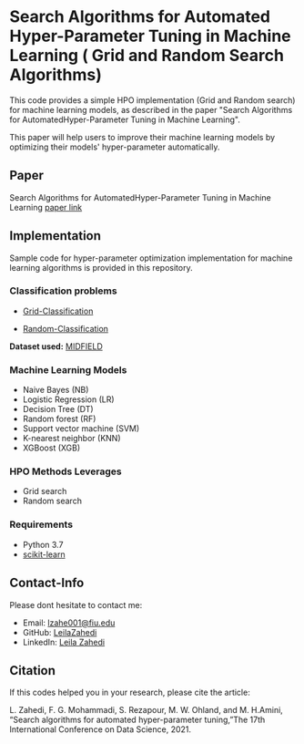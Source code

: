 # Search Algorithms for Automated Hyper-Parameter Tuning in Machine Learning ( Grid and Random Search Algorithms)

This code provides a simple HPO implementation (Grid and Random search) for machine learning models, as described in the paper "Search Algorithms for AutomatedHyper-Parameter Tuning in Machine Learning".  

This paper will help users to improve their machine learning models by optimizing their models' hyper-parameter automatically.

## Paper
Search Algorithms for AutomatedHyper-Parameter Tuning in Machine Learning
[paper link](https://arxiv.org/pdf/2104.14677.pdf)  

## Implementation
Sample code for hyper-parameter optimization implementation for machine learning algorithms is provided in this repository.  
  
### Classification problems 
* [Grid-Classification](https://github.com/LeilaZa/HyperParameter-Optimization/blob/main/MLGridSearch.py) 

* [Random-Classification](https://github.com/LeilaZa/HyperParameter-Optimization/blob/main/MLRandomSearch.py)   

**Dataset used:** [MIDFIELD](https://engineering.purdue.edu/MIDFIELD)   

### Machine Learning Models 
* Naive Bayes (NB)
* Logistic Regression (LR)
* Decision Tree (DT)
* Random forest (RF)
* Support vector machine (SVM)
* K-nearest neighbor (KNN)  
* XGBoost (XGB)

### HPO Methods Leverages  
* Grid search
* Random search

### Requirements  
* Python 3.7  
* [scikit-learn](https://scikit-learn.org/stable/)  


## Contact-Info
Please dont hesitate to contact me: 
* Email: [lzahe001@fiu.edu](mailto:lzahe001@fiu.edu)
* GitHub: [LeilaZahedi](https://github.com/LeilaZa)
* LinkedIn: [Leila Zahedi](https://www.linkedin.com/in/leilaazahedi/)

## Citation
If this codes helped you in your research, please cite the article:  

L. Zahedi, F. G. Mohammadi, S. Rezapour, M. W. Ohland, and M. H.Amini, “Search algorithms for automated hyper-parameter tuning,”The 17th International Conference on Data Science, 2021.

